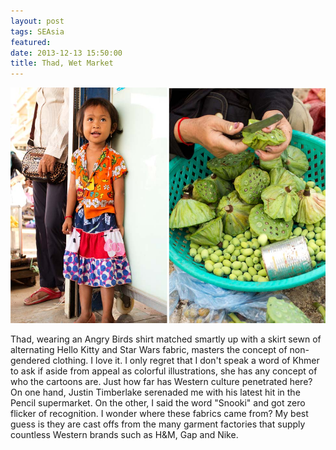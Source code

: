```yaml
---
layout: post
tags: SEAsia
featured: 
date: 2013-12-13 15:50:00
title: Thad, Wet Market
---
```

![Thad, Wet Market](/img/posts/2013-11-15-phnompenh-thad.jpg)

Thad, wearing an Angry Birds shirt matched smartly up with a skirt sewn of alternating Hello Kitty and Star Wars fabric, masters the concept of non-gendered clothing. I love it. I only regret that I don't speak a word of Khmer to ask if aside from appeal as colorful illustrations, she has any concept of who the cartoons are. Just how far has Western culture penetrated here? On one hand, Justin Timberlake serenaded me with his latest hit in the Pencil supermarket. On the other, I said the word "Snooki" and got zero flicker of recognition. I wonder where these fabrics came from? My best guess is they are cast offs from the many garment factories that supply countless Western brands such as H&M, Gap and Nike. 

